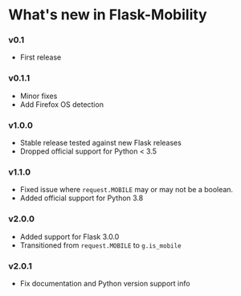 # What's new in Flask-Mobility

### v0.1

- First release

### v0.1.1

- Minor fixes
- Add Firefox OS detection

### v1.0.0

- Stable release tested against new Flask releases
- Dropped official support for Python < 3.5

### v1.1.0

- Fixed issue where `request.MOBILE` may or may not be a boolean.
- Added official support for Python 3.8

### v2.0.0

- Added support for Flask 3.0.0
- Transitioned from `request.MOBILE` to `g.is_mobile`

### v2.0.1

- Fix documentation and Python version support info
